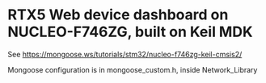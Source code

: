 # RTX5 Web device dashboard on NUCLEO-F746ZG, built on Keil MDK

See https://mongoose.ws/tutorials/stm32/nucleo-f746zg-keil-cmsis2/

Mongoose configuration is in mongoose_custom.h, inside Network_Library

